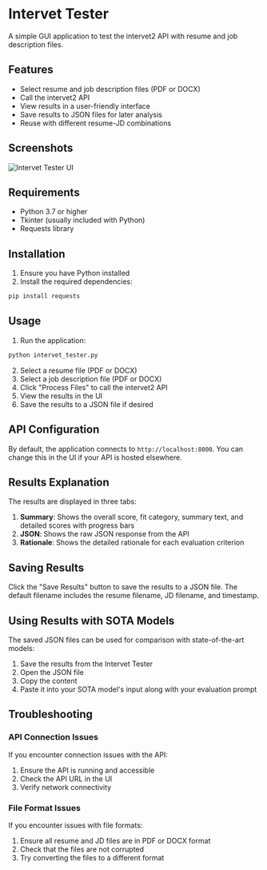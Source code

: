 # Intervet Tester

A simple GUI application to test the intervet2 API with resume and job description files.

## Features

- Select resume and job description files (PDF or DOCX)
- Call the intervet2 API
- View results in a user-friendly interface
- Save results to JSON files for later analysis
- Reuse with different resume-JD combinations

## Screenshots

![Intervet Tester UI](https://i.imgur.com/placeholder.png)

## Requirements

- Python 3.7 or higher
- Tkinter (usually included with Python)
- Requests library

## Installation

1. Ensure you have Python installed
2. Install the required dependencies:

```bash
pip install requests
```

## Usage

1. Run the application:

```bash
python intervet_tester.py
```

2. Select a resume file (PDF or DOCX)
3. Select a job description file (PDF or DOCX)
4. Click "Process Files" to call the intervet2 API
5. View the results in the UI
6. Save the results to a JSON file if desired

## API Configuration

By default, the application connects to `http://localhost:8000`. You can change this in the UI if your API is hosted elsewhere.

## Results Explanation

The results are displayed in three tabs:

1. **Summary**: Shows the overall score, fit category, summary text, and detailed scores with progress bars
2. **JSON**: Shows the raw JSON response from the API
3. **Rationale**: Shows the detailed rationale for each evaluation criterion

## Saving Results

Click the "Save Results" button to save the results to a JSON file. The default filename includes the resume filename, JD filename, and timestamp.

## Using Results with SOTA Models

The saved JSON files can be used for comparison with state-of-the-art models:

1. Save the results from the Intervet Tester
2. Open the JSON file
3. Copy the content
4. Paste it into your SOTA model's input along with your evaluation prompt

## Troubleshooting

### API Connection Issues

If you encounter connection issues with the API:
1. Ensure the API is running and accessible
2. Check the API URL in the UI
3. Verify network connectivity

### File Format Issues

If you encounter issues with file formats:
1. Ensure all resume and JD files are in PDF or DOCX format
2. Check that the files are not corrupted
3. Try converting the files to a different format
